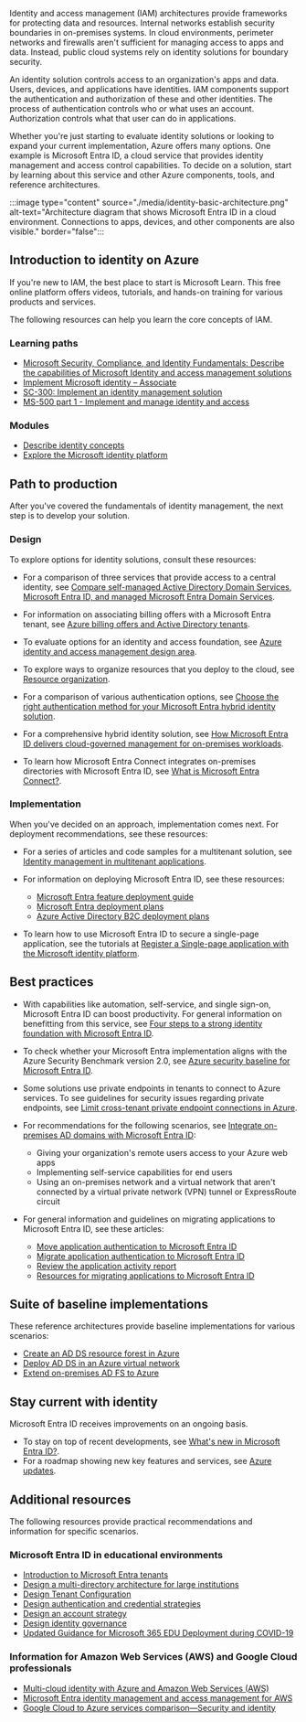 Identity and access management (IAM) architectures provide frameworks for protecting data and resources. Internal networks establish security boundaries in on-premises systems. In cloud environments, perimeter networks and firewalls aren't sufficient for managing access to apps and data. Instead, public cloud systems rely on identity solutions for boundary security.

An identity solution controls access to an organization's apps and data. Users, devices, and applications have identities. IAM components support the authentication and authorization of these and other identities. The process of authentication controls who or what uses an account. Authorization controls what that user can do in applications.

Whether you're just starting to evaluate identity solutions or looking to expand your current implementation, Azure offers many options. One example is Microsoft Entra ID, a cloud service that provides identity management and access control capabilities. To decide on a solution, start by learning about this service and other Azure components, tools, and reference architectures.

:::image type="content" source="./media/identity-basic-architecture.png" alt-text="Architecture diagram that shows Microsoft Entra ID in a cloud environment. Connections to apps, devices, and other components are also visible." border="false":::

## Introduction to identity on Azure

If you're new to IAM, the best place to start is Microsoft Learn. This free online platform offers videos, tutorials, and hands-on training for various products and services.

The following resources can help you learn the core concepts of IAM.

### Learning paths

- [Microsoft Security, Compliance, and Identity Fundamentals: Describe the capabilities of Microsoft Identity and access management solutions][Microsoft Security, Compliance, and Identity Fundamentals: Describe the capabilities of Microsoft Identity and access management solutions]
- [Implement Microsoft identity – Associate][Implement Microsoft identity – Associate]
- [SC-300: Implement an identity management solution][SC-300: Implement an identity management solution]
- [MS-500 part 1 - Implement and manage identity and access][MS-500 part 1 - Implement and manage identity and access]

### Modules

- [Describe identity concepts][Describe identity concepts]
- [Explore the Microsoft identity platform][Explore the Microsoft identity platform]

## Path to production

After you've covered the fundamentals of identity management, the next step is to develop your solution.

### Design

To explore options for identity solutions, consult these resources:

- For a comparison of three services that provide access to a central identity, see [Compare self-managed Active Directory Domain Services, Microsoft Entra ID, and managed Microsoft Entra Domain Services][Compare self-managed Active Directory Domain Services, Azure Active Directory, and managed Azure Active Directory Domain Services].

- For information on associating billing offers with a Microsoft Entra tenant, see [Azure billing offers and Active Directory tenants][Azure billing offers and Active Directory tenants].

- To evaluate options for an identity and access foundation, see [Azure identity and access management design area][Azure identity and access management design area].

- To explore ways to organize resources that you deploy to the cloud, see [Resource organization][Resource organization].

- For a comparison of various authentication options, see [Choose the right authentication method for your Microsoft Entra hybrid identity solution][Choose the right authentication method for your Azure Active Directory hybrid identity solution].

- For a comprehensive hybrid identity solution, see [How Microsoft Entra ID delivers cloud-governed management for on-premises workloads][How Azure AD Delivers Cloud Governed Management for On-Premises Workloads].

- To learn how Microsoft Entra Connect integrates on-premises directories with Microsoft Entra ID, see [What is Microsoft Entra Connect?][What is Azure AD Connect?].

### Implementation

When you've decided on an approach, implementation comes next. For deployment recommendations, see these resources:

- For a series of articles and code samples for a multitenant solution, see [Identity management in multitenant applications][Identity management in multitenant applications].

- For information on deploying Microsoft Entra ID, see these resources:

  - [Microsoft Entra feature deployment guide][Azure Active Directory feature deployment guide]
  - [Microsoft Entra deployment plans][Azure Active Directory deployment plans]
  - [Azure Active Directory B2C deployment plans][Azure Active Directory B2C deployment plans]

- To learn how to use Microsoft Entra ID to secure a single-page application, see the tutorials at [Register a Single-page application with the Microsoft identity platform][Register a Single-page application with the Microsoft identity platform].

## Best practices

- With capabilities like automation, self-service, and single sign-on, Microsoft Entra ID can boost productivity. For general information on benefitting from this service, see [Four steps to a strong identity foundation with Microsoft Entra ID][Four steps to a strong identity foundation with Azure Active Directory].

- To check whether your Microsoft Entra implementation aligns with the Azure Security Benchmark version 2.0, see [Azure security baseline for Microsoft Entra ID][Azure security baseline for Azure Active Directory].

- Some solutions use private endpoints in tenants to connect to Azure services. To see guidelines for security issues regarding private endpoints, see [Limit cross-tenant private endpoint connections in Azure][Limit cross-tenant private endpoint connections in Azure].

- For recommendations for the following scenarios, see [Integrate on-premises AD domains with Microsoft Entra ID][Integrate on-premises AD domains with Azure AD]:

  - Giving your organization's remote users access to your Azure web apps
  - Implementing self-service capabilities for end users
  - Using an on-premises network and a virtual network that aren't connected by a virtual private network (VPN) tunnel or ExpressRoute circuit

- For general information and guidelines on migrating applications to Microsoft Entra ID, see these articles:

  - [Move application authentication to Microsoft Entra ID][Move application authentication to Azure Active Directory]
  - [Migrate application authentication to Microsoft Entra ID][Migrate application authentication to Azure Active Directory]
  - [Review the application activity report][Review the application activity report]
  - [Resources for migrating applications to Microsoft Entra ID][Resources for migrating applications to Azure Active Directory]

## Suite of baseline implementations

These reference architectures provide baseline implementations for various scenarios:

- [Create an AD DS resource forest in Azure][Create an AD DS resource forest in Azure]
- [Deploy AD DS in an Azure virtual network][Deploy AD DS in an Azure virtual network]
- [Extend on-premises AD FS to Azure][Extend on-premises AD FS to Azure]

## Stay current with identity

Microsoft Entra ID receives improvements on an ongoing basis.

- To stay on top of recent developments, see [What's new in Microsoft Entra ID?][What's new in Azure Active Directory?].
- For a roadmap showing new key features and services, see [Azure updates][Azure updates].

## Additional resources

The following resources provide practical recommendations and information for specific scenarios.

<a name='azure-ad-in-educational-environments'></a>

### Microsoft Entra ID in educational environments

- [Introduction to Microsoft Entra tenants][Introduction to Azure Active Directory Tenants]
- [Design a multi-directory architecture for large institutions][Design a multi-tenant architecture for large institutions]
- [Design Tenant Configuration][Design Tenant Configuration]
- [Design authentication and credential strategies][Design authentication and credential strategies]
- [Design an account strategy][Design an account strategy]
- [Design identity governance][Design identity governance]
- [Updated Guidance for Microsoft 365 EDU Deployment during COVID-19][Updated Guidance for M365 EDU Deployment during COVID-19]

### Information for Amazon Web Services (AWS) and Google Cloud professionals

- [Multi-cloud identity with Azure and Amazon Web Services (AWS)](../aws-professional/security-identity.md)
- [Microsoft Entra identity management and access management for AWS][Azure Active Directory identity management and access management for AWS]
- [Google Cloud to Azure services comparison—Security and identity][Google Cloud to Azure services comparison—Security and identity]

[Azure Active Directory B2C deployment plans]: /entra/architecture/b2c-deployment-plans?toc=/azure/architecture/toc.json&bc=/azure/architecture/_bread/toc.json
[Azure Active Directory deployment plans]: /entra/architecture/deployment-plans?toc=/azure/architecture/toc.json&bc=/azure/architecture/_bread/toc.json
[Azure Active Directory feature deployment guide]: /entra/fundamentals/concept-secure-remote-workers?toc=/azure/architecture/toc.json&bc=/azure/architecture/_bread/toc.json
[Azure Active Directory identity management and access management for AWS]: ../reference-architectures/aws/aws-azure-ad-security.yml
[Azure billing offers and Active Directory tenants]: /azure/cloud-adoption-framework/ready/landing-zone/design-area/azure-billing-ad-tenant?toc=/azure/architecture/toc.json&bc=/azure/architecture/_bread/toc.json
[Azure identity and access management design area]: /azure/cloud-adoption-framework/ready/landing-zone/design-area/identity-access?toc=/azure/architecture/toc.json&bc=/azure/architecture/_bread/toc.json
[Azure security baseline for Azure Active Directory]: /security/benchmark/azure/baselines/aad-security-baseline?toc=/azure/architecture/toc.json&bc=/azure/architecture/_bread/toc.json
[Azure updates]: https://azure.microsoft.com/updates/?query=Azure%20AD
[Choose the right authentication method for your Azure Active Directory hybrid identity solution]: /entra/identity/hybrid/connect/choose-ad-authn?toc=/azure/architecture/toc.json&bc=/azure/architecture/_bread/toc.json
[Compare self-managed Active Directory Domain Services, Azure Active Directory, and managed Azure Active Directory Domain Services]: /entra/identity/domain-services/compare-identity-solutions?toc=/azure/architecture/toc.json&bc=/azure/architecture/_bread/toc.json
[Create an AD DS resource forest in Azure]: ../reference-architectures/identity/adds-forest.yml
[Deploy AD DS in an Azure virtual network]: ../reference-architectures/identity/adds-extend-domain.yml
[Describe identity concepts]: /training/modules/describe-identity-principles-concepts?toc=/azure/architecture/toc.json&bc=/azure/architecture/_bread/toc.json
[Design an account strategy]: /microsoft-365/education/deploy/design-account-strategy?toc=/azure/architecture/toc.json&bc=/azure/architecture/_bread/toc.json
[Design authentication and credential strategies]: /microsoft-365/education/deploy/design-credential-authentication-strategies?toc=/azure/architecture/toc.json&bc=/azure/architecture/_bread/toc.json
[Design identity governance]: /microsoft-365/education/deploy/design-identity-governance?toc=/azure/architecture/toc.json&bc=/azure/architecture/_bread/toc.json
[Design a multi-tenant architecture for large institutions]: /microsoft-365/education/deploy/design-multi-tenant-architecture?toc=/azure/architecture/toc.json&bc=/azure/architecture/_bread/toc.json
[Design Tenant Configuration]: /microsoft-365/education/deploy/design-tenant-configurations?toc=/azure/architecture/toc.json&bc=/azure/architecture/_bread/toc.json
[Explore the Microsoft identity platform]: /training/modules/explore-microsoft-identity-platform?toc=/azure/architecture/toc.json&bc=/azure/architecture/_bread/toc.json
[Extend on-premises AD FS to Azure]: ../reference-architectures/identity/adfs.yml
[Four steps to a strong identity foundation with Azure Active Directory]: /entra/identity/hybrid/connect/four-steps?toc=/azure/architecture/toc.json&bc=/azure/architecture/_bread/toc.json
[Google Cloud to Azure services comparison—Security and identity]: ../gcp-professional/services.md#security-and-identity
[How Azure AD Delivers Cloud Governed Management for On-Premises Workloads]: /entra/identity/hybrid/connect/cloud-governed-management-for-on-premises?toc=/azure/architecture/toc.json&bc=/azure/architecture/_bread/toc.json
[Identity management in multitenant applications]: ../multitenant-identity/index.yml
[Implement Microsoft identity – Associate]: /training/paths/m365-identity-associate?toc=/azure/architecture/toc.json&bc=/azure/architecture/_bread/toc.json
[Integrate on-premises AD domains with Azure AD]: ../reference-architectures/identity/azure-ad.yml
[Introduction to Azure Active Directory Tenants]: /microsoft-365/education/deploy/intro-azure-active-directory?toc=/azure/architecture/toc.json&bc=/azure/architecture/_bread/toc.json
[Limit cross-tenant private endpoint connections in Azure]: /azure/cloud-adoption-framework/ready/azure-best-practices/limit-cross-tenant-private-endpoint-connections?toc=/azure/architecture/toc.json&bc=/azure/architecture/_bread/toc.json
[Microsoft Security, Compliance, and Identity Fundamentals: Describe the capabilities of Microsoft Identity and access management solutions]: /training/paths/describe-capabilities-of-microsoft-identity-access?toc=/azure/architecture/toc.json&bc=/azure/architecture/_bread/toc.json
[Migrate application authentication to Azure Active Directory]: /entra/identity/enterprise-apps/migrate-adfs-apps-phases-overview?toc=/azure/architecture/toc.json&bc=/azure/architecture/_bread/toc.json
[Move application authentication to Azure Active Directory]: /entra/identity/enterprise-apps/migrate-adfs-apps-stages?toc=/azure/architecture/toc.json&bc=/azure/architecture/_bread/toc.json
[MS-500 part 1 - Implement and manage identity and access]: /training/paths/implement-manage-identity-access?toc=/azure/architecture/toc.json&bc=/azure/architecture/_bread/toc.json
[Resource organization]: /azure/cloud-adoption-framework/ready/landing-zone/design-area/resource-org?toc=/azure/architecture/toc.json&bc=/azure/architecture/_bread/toc.json
[Resources for migrating applications to Azure Active Directory]: /entra/identity/enterprise-apps/migration-resources?toc=/azure/architecture/toc.json&bc=/azure/architecture/_bread/toc.json
[Review the application activity report]: /entra/identity/enterprise-apps/migrate-ad-fs-application-howto?toc=/azure/architecture/toc.json&bc=/azure/architecture/_bread/toc.json
[SC-300: Implement an identity management solution]: /training/paths/implement-identity-management-solution?toc=/azure/architecture/toc.json&bc=/azure/architecture/_bread/toc.json
[Register a Single-page application with the Microsoft identity platform]: /entra/identity-platform/tutorial-single-page-app-react-register-app
[Updated Guidance for M365 EDU Deployment during COVID-19]: /microsoft-365/education/deploy/guidance-for-m365-edu-deployment-during-covid19?toc=/azure/architecture/toc.json&bc=/azure/architecture/_bread/toc.json
[What is Azure AD Connect?]: /entra/identity/hybrid/connect/whatis-azure-ad-connect?toc=/azure/architecture/toc.json&bc=/azure/architecture/_bread/toc.json
[What's new in Azure Active Directory?]: /entra/fundamentals/whats-new?toc=/azure/architecture/toc.json&bc=/azure/architecture/_bread/toc.json
